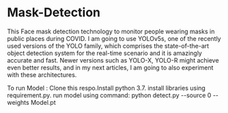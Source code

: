 # Mask-Detection
This Face mask detection technology to monitor people wearing masks in public places during COVID.
I am going to use YOLOv5s, one of the recently used versions of the YOLO family, which comprises the 
state-of-the-art object detection system for the real-time scenario and it is amazingly accurate and fast.
Newer versions such as YOLO-X, YOLO-R might achieve even better results, and in my next articles, I am going to
also experiment with these architectures.

To run Model :
  Clone this respo.Install python 3.7.
  install libraries using requirement.py.
  run model using command:
    python detect.py --source 0 --weights Model.pt
